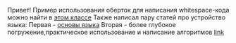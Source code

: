 Привет!
Пример использования оберток для написания whitespace-кода можно найти в [этом классе](/src/main/kotlin/Main.kt)
Также написал пару статей про устройство языка:
Первая - [основы языка](https://habr.com/ru/articles/844450/)
Вторая - более глубокое погружение,практическое использование и написание алгоритмов [link](https://habr.com/ru/articles/851934/)
